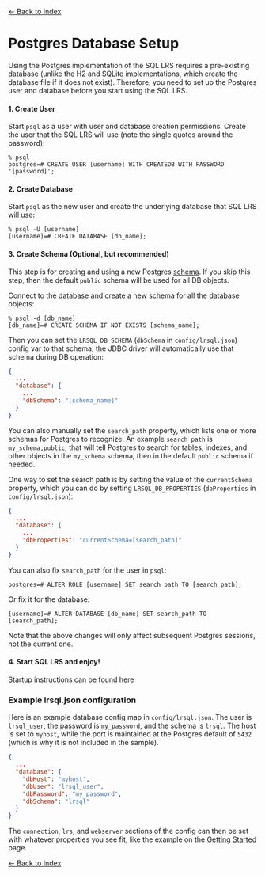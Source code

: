 [<- Back to Index](index.md)

# Postgres Database Setup

Using the Postgres implementation of the SQL LRS requires a pre-existing database (unlike the H2 and SQLite implementations, which create the database file if it does not exist). Therefore, you need to set up the Postgres user and database before you start using the SQL LRS.

#### 1. Create User

Start `psql` as a user with user and database creation permissions. Create the user that the SQL LRS will use (note the single quotes around the password):
```
% psql
postgres=# CREATE USER [username] WITH CREATEDB WITH PASSWORD '[password]';
```

#### 2. Create Database

Start `psql` as the new user and create the underlying database that SQL LRS will use:
```
% psql -U [username]
[username]=# CREATE DATABASE [db_name];
```

#### 3. Create Schema (Optional, but recommended)

This step is for creating and using a new Postgres [schema](https://www.postgresql.org/docs/13/ddl-schemas.html). If you skip this step, then the default `public` schema will be used for all DB objects.

Connect to the database and create a new schema for all the database objects:
```
% psql -d [db_name]
[db_name]=# CREATE SCHEMA IF NOT EXISTS [schema_name];
```

Then you can set the `LRSQL_DB_SCHEMA` (`dbSchema` in `config/lrsql.json`) config var to that schema; the JDBC driver will automatically use that schema during DB operation:
```json
{
  ...
  "database": {
    ...
    "dbSchema": "[schema_name]"
  }
}
```

You can also manually set the `search_path` property, which lists one or more schemas for Postgres to recognize. An example `search_path` is `my_schema,public`; that will tell Postgres to search for tables, indexes, and other objects in the `my_schema` schema, then in the default `public` schema if needed.

One way to set the search path is by setting the value of the `currentSchema` property, which you can do by setting `LRSQL_DB_PROPERTIES` (`dbProperties` in `config/lrsql.json`):
```json
{
  ...
  "database": {
    ...
    "dbProperties": "currentSchema=[search_path]"
  }
}
```

You can also fix `search_path` for the user in `psql`:
```
postgres=# ALTER ROLE [username] SET search_path TO [search_path];
```

Or fix it for the database:
```
[username]=# ALTER DATABASE [db_name] SET search_path TO [search_path];
```

Note that the above changes will only affect subsequent Postgres sessions, not the current one.

#### 4. Start SQL LRS and enjoy!

Startup instructions can be found [here](startup.md)

### Example lrsql.json configuration

Here is an example database config map in `config/lrsql.json`. The user is `lrsql_user`, the password is `my_password`, and the schema is `lrsql`. The host is set to `myhost`, while the port is maintained at the Postgres default of `5432` (which is why it is not included in the sample).

```json
{
  ...
  "database": {
    "dbHost": "myhost",
    "dbUser": "lrsql_user",
    "dbPassword": "my_password",
    "dbSchema": "lrsql"
  }
}
```

The `connection`, `lrs`, and `webserver` sections of the config can then be set with whatever properties you see fit, like the example on the [Getting Started](startup.md) page.

[<- Back to Index](index.md)
